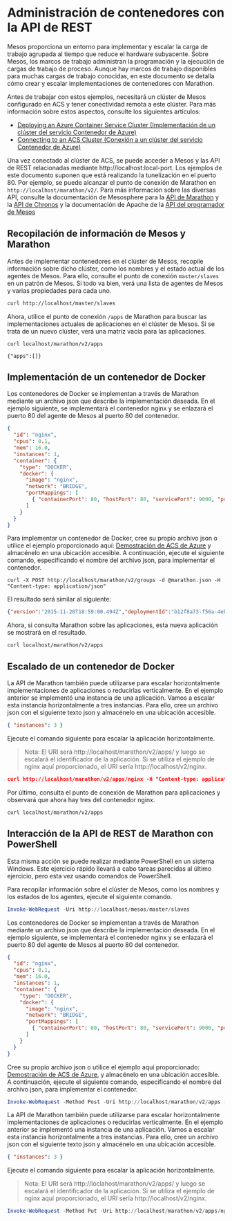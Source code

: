 <properties
   pageTitle="Administración de contenedores de ACS con la API de REST | Microsoft Azure"
   description="Implemente contenedores en un clúster de Mesos del servicio Contenedor de Azure mediante la API de REST de Marathon."
   services="container-service"
   documentationCenter=""
   authors="neilpeterson"
   manager="timlt"
   editor=""
   tags="acs, azure-container-service"
   keywords="Docker, contenedores, microservicios, Mesos, Azure"/>
   
<tags
   ms.service="container-service"
   ms.devlang="na"
   ms.topic="get-started-article"
   ms.tgt_pltfrm="na"
   ms.workload="na"
   ms.date="02/16/2016"
   ms.author="nepeters"/>
   
# Administración de contenedores con la API de REST

Mesos proporciona un entorno para implementar y escalar la carga de trabajo agrupada al tiempo que reduce el hardware subyacente. Sobre Mesos, los marcos de trabajo administran la programación y la ejecución de cargas de trabajo de proceso. Aunque hay marcos de trabajo disponibles para muchas cargas de trabajo conocidas, en este documento se detalla cómo crear y escalar implementaciones de contenedores con Marathon.

Antes de trabajar con estos ejemplos, necesitará un clúster de Mesos configurado en ACS y tener conectividad remota a este clúster. Para más información sobre estos aspectos, consulte los siguientes artículos:

- [Deploying an Azure Container Service Cluster (Implementación de un clúster del servicio Contenedor de Azure)](./container-service-deployment.md) 
- [Connecting to an ACS Cluster (Conexión a un clúster del servicio Contenedor de Azure)](./container-service-connect.md)


Una vez conectado al clúster de ACS, se puede acceder a Mesos y las API de REST relacionadas mediante http://localhost:local-port. Los ejemplos de este documento suponen que está realizando la tunelización en el puerto 80. Por ejemplo, se puede alcanzar el punto de conexión de Marathon en `http://localhost/marathon/v2/`. Para más información sobre las diversas API, consulte la documentación de Mesosphere para la [API de Marathon](https://mesosphere.github.io/marathon/docs/rest-api.html) y la [API de Chronos](https://mesos.github.io/chronos/docs/api.html) y la documentación de Apache de la [API del programador de Mesos](http://mesos.apache.org/documentation/latest/scheduler-http-api/)

## Recopilación de información de Mesos y Marathon

Antes de implementar contenedores en el clúster de Mesos, recopile información sobre dicho clúster, como los nombres y el estado actual de los agentes de Mesos. Para ello, consulte el punto de conexión `master/slaves` en un patrón de Mesos. Si todo va bien, verá una lista de agentes de Mesos y varias propiedades para cada uno.

```bash
curl http://localhost/master/slaves
```

Ahora, utilice el punto de conexión `/apps` de Marathon para buscar las implementaciones actuales de aplicaciones en el clúster de Mesos. Si se trata de un nuevo clúster, verá una matriz vacía para las aplicaciones.

```
curl localhost/marathon/v2/apps

{"apps":[]}
```

## Implementación de un contenedor de Docker

Los contenedores de Docker se implementan a través de Marathon mediante un archivo json que describe la implementación deseada. En el ejemplo siguiente, se implementará el contenedor nginx y se enlazará el puerto 80 del agente de Mesos al puerto 80 del contenedor.

```json
{
  "id": "nginx",
  "cpus": 0.1,
  "mem": 16.0,
  "instances": 1,
  "container": {
    "type": "DOCKER",
    "docker": {
      "image": "nginx",
      "network": "BRIDGE",
      "portMappings": [
        { "containerPort": 80, "hostPort": 80, "servicePort": 9000, "protocol": "tcp" }
      ]
    }
  }
}
```

Para implementar un contenedor de Docker, cree su propio archivo json o utilice el ejemplo proporcionado aquí: [Demostración de ACS de Azure](https://raw.githubusercontent.com/rgardler/AzureDevTestDeploy/master/marathon/marathon.json) y almacénelo en una ubicación accesible. A continuación, ejecute el siguiente comando, especificando el nombre del archivo json, para implementar el contenedor.

```
curl -X POST http://localhost/marathon/v2/groups -d @marathon.json -H "Content-type: application/json"
```

El resultado será similar al siguiente:

```json
{"version":"2015-11-20T18:59:00.494Z","deploymentId":"b12f8a73-f56a-4eb1-9375-4ac026d6cdec"}
```

Ahora, si consulta Marathon sobre las aplicaciones, esta nueva aplicación se mostrará en el resultado.

```
curl localhost/marathon/v2/apps
```

## Escalado de un contenedor de Docker

La API de Marathon también puede utilizarse para escalar horizontalmente implementaciones de aplicaciones o reducirlas verticalmente. En el ejemplo anterior se implementó una instancia de una aplicación. Vamos a escalar esta instancia horizontalmente a tres instancias. Para ello, cree un archivo json con el siguiente texto json y almacénelo en una ubicación accesible.

```json
{ "instances": 3 }
```

Ejecute el comando siguiente para escalar la aplicación horizontalmente.

> Nota: El URI será http://localhost/marathon/v2/apps/ y luego se escalará el identificador de la aplicación. Si se utiliza el ejemplo de nginx aquí proporcionado, el URI sería http://localhost/v2/nginx.

```json
curl http://localhost/marathon/v2/apps/nginx -H "Content-type: application/json" -X PUT -d @scale.json
```

Por último, consulta el punto de conexión de Marathon para aplicaciones y observará que ahora hay tres del contenedor nginx.

```
curl localhost/marathon/v2/apps
```

## Interacción de la API de REST de Marathon con PowerShell

Esta misma acción se puede realizar mediante PowerShell en un sistema Windows. Este ejercicio rápido llevará a cabo tareas parecidas al último ejercicio, pero esta vez usando comandos de PowerShell.

Para recopilar información sobre el clúster de Mesos, como los nombres y los estados de los agentes, ejecute el siguiente comando.

```powershell
Invoke-WebRequest -Uri http://localhost/mesos/master/slaves
```

Los contenedores de Docker se implementan a través de Marathon mediante un archivo json que describe la implementación deseada. En el ejemplo siguiente, se implementará el contenedor nginx y se enlazará el puerto 80 del agente de Mesos al puerto 80 del contenedor.

```json
{
  "id": "nginx",
  "cpus": 0.1,
  "mem": 16.0,
  "instances": 1,
  "container": {
    "type": "DOCKER",
    "docker": {
      "image": "nginx",
      "network": "BRIDGE",
      "portMappings": [
        { "containerPort": 80, "hostPort": 80, "servicePort": 9000, "protocol": "tcp" }
      ]
    }
  }
}
```

Cree su propio archivo json o utilice el ejemplo aquí proporcionado: [Demostración de ACS de Azure](https://raw.githubusercontent.com/rgardler/AzureDevTestDeploy/master/marathon/marathon.json), y almacénelo en una ubicación accesible. A continuación, ejecute el siguiente comando, especificando el nombre del archivo json, para implementar el contenedor.

```powershell
Invoke-WebRequest -Method Post -Uri http://localhost/marathon/v2/apps -ContentType application/json -InFile 'c:\marathon.json'
```

La API de Marathon también puede utilizarse para escalar horizontalmente implementaciones de aplicaciones o reducirlas verticalmente. En el ejemplo anterior se implementó una instancia de una aplicación. Vamos a escalar esta instancia horizontalmente a tres instancias. Para ello, cree un archivo json con el siguiente texto json y almacénelo en una ubicación accesible.

```json
{ "instances": 3 }
```

Ejecute el comando siguiente para escalar la aplicación horizontalmente.

> Nota: El URI será http://loclahost/marathon/v2/apps/ y luego se escalará el identificador de la aplicación. Si se utiliza el ejemplo de nginx aquí proporcionado, el URI sería http://localhost/v2/nginx.

```powershell
Invoke-WebRequest -Method Put -Uri http://localhost/marathon/v2/apps/nginx -ContentType application/json -InFile 'c:\scale.json'
```

<!---HONumber=AcomDC_0224_2016-->